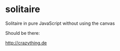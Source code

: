 # solitaire
Solitaire in pure JavaScript without using the canvas

Should be there:

http://crazything.de